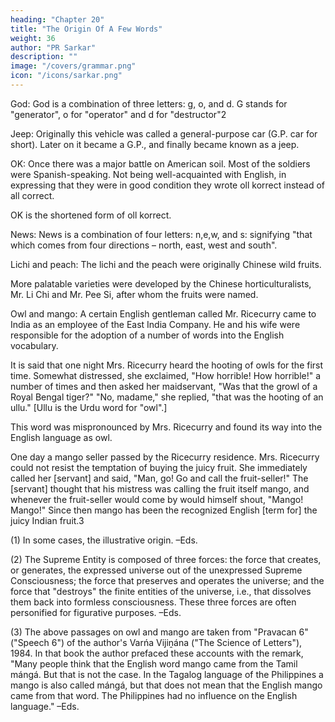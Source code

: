 ```yaml
---
heading: "Chapter 20"
title: "The Origin Of A Few Words"
weight: 36
author: "PR Sarkar"
description: ""
image: "/covers/grammar.png"
icon: "/icons/sarkar.png"
---
```




God: God is a combination of three letters: g, o, and d. G stands for "generator", o for "operator" and d for "destructor"2

Jeep: Originally this vehicle was called a general-purpose car (G.P. car for short). Later on it became a G.P., and finally became known as a jeep.

OK: Once there was a major battle on American soil. Most of the soldiers were Spanish-speaking. Not being well-acquainted with English, in expressing that they were in good condition they wrote oll korrect instead of all correct. 

OK is the shortened form of oll korrect.

News: News is a combination of four letters: n,e,w, and s: signifying "that which comes from four directions – north, east, west and south".

Lichi and peach: The lichi and the peach were originally Chinese wild fruits. 

More palatable varieties were developed by the Chinese horticulturalists, Mr. Li Chi and Mr. Pee Si, after whom the fruits were named.

Owl and mango: A certain English gentleman called Mr. Ricecurry came to India as an employee of the East India Company. He and his wife were responsible for the adoption of a number of words into the English vocabulary.

It is said that one night Mrs. Ricecurry heard the hooting of owls for the first time. Somewhat distressed, she exclaimed, "How horrible! How horrible!" a number of times and then asked her maidservant, "Was that the growl of a Royal Bengal tiger?" "No, madame," she replied, "that was the hooting of an ullu." [Ullu is the Urdu word for "owl".] 

This word was mispronounced by Mrs. Ricecurry and found its way into the English language as owl.

One day a mango seller passed by the Ricecurry residence. Mrs. Ricecurry could not resist the temptation of buying the juicy fruit. She immediately called her [servant] and said, "Man, go! Go and call the fruit-seller!" The [servant] thought that his mistress was calling the fruit itself mango, and whenever the fruit-seller would come by would himself shout, "Mango! Mango!" Since then mango has been the recognized English [term for] the juicy Indian fruit.3

(1) In some cases, the illustrative origin. –Eds.

(2) The Supreme Entity is composed of three forces: the force that creates, or generates, the expressed universe out of the unexpressed Supreme Consciousness; the force that preserves and operates the universe; and the force that "destroys" the finite entities of the universe, i.e., that dissolves them back into formless consciousness. These three forces are often personified for figurative purposes. –Eds.

(3) The above passages on owl and mango are taken from "Pravacan 6" ("Speech 6") of the author's Varńa Vijiṋána ("The Science of Letters"), 1984. In that book the author prefaced these accounts with the remark, "Many people think that the English word mango came from the Tamil mángá. But that is not the case. In the Tagalog language of the Philippines a mango is also called mángá, but that does not mean that the English mango came from that word. The Philippines had no influence on the English language." –Eds.
